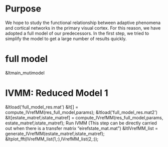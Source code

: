 Purpose
======
We hope to study the functional relationship between adaptive phenomena and cortical networks in the primary visual cortex. For this reason, we have adopted a full model of our predecessors.
In the first step, we tried to simplify the model to get a large number of results quickly.

# full model
&ltmain_mutimodel

# IVMM: Reduced Model 1
&ltload('full_model_res.mat')
&lt[] = compute_IVrefMM(res_full_model,params);
&ltload('full_model_res.mat2')
&lt[estate_matref,istate_matref] = compute_IVrefMM(res_full_model,params, estate_matref,istate_matref);
Run IVMM (This step can be directly carried out when there is a transfer matrix “eirefstate_mat.mat”)
&ltIVrefMM_list = generate_IVrefMM(estate_matref,istate_matref);
&ltplot_fft(IVrefMM_list(1,:),IVrefMM_list(2,:));
